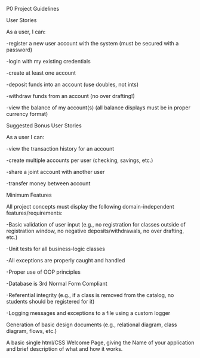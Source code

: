 
P0 Project Guidelines

User Stories 

As a user, I can: 

 -register a new user account with the system (must be secured with a password) 

 -login with my existing credentials 

 -create at least one account 

 -deposit funds into an account (use doubles, not ints) 

 -withdraw funds from an account (no over drafting!) 

 -view the balance of my account(s) (all balance displays must be in proper currency format) 

Suggested Bonus User Stories 

As a user I can: 

 -view the transaction history for an account 

 -create multiple accounts per user (checking, savings, etc.) 

 -share a joint account with another user 

 -transfer money between account 

Minimum Features 

All project concepts must display the following domain-independent features/requirements: 

 -Basic validation of user input (e.g., no registration for classes outside of registration window, no negative deposits/withdrawals, no over drafting, etc.) 

 -Unit tests for all business-logic classes 

 -All exceptions are properly caught and handled 

 -Proper use of OOP principles 

 -Database is 3rd Normal Form Compliant 

 -Referential integrity (e.g., if a class is removed from the catalog, no students should be registered for it) 

 -Logging messages and exceptions to a file using a custom logger 

 Generation of basic design documents (e.g., relational diagram, class diagram, flows, etc.) 

 A basic single html/CSS Welcome Page, giving the Name of your application and brief description of what and how it works. 

 
